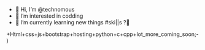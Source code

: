 - 👋 Hi, I’m @technomous
- 👀 I’m interested in codding
- 🌱 I’m currently learning new things
#ski||s ?🤔

+Html+css+js+bootstrap+hosting+python+c+cpp+lot_more_coming_soon;-)


